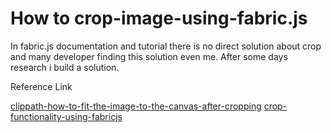 # How to crop-image-using-fabric.js

In fabric.js documentation and tutorial there is no direct solution about crop and many developer finding this solution even me. After some days research i build a solution.

Reference Link

[clippath-how-to-fit-the-image-to-the-canvas-after-cropping](hhttps://stackoverflow.com/questions/60816668/fabric-js-clippath-how-to-fit-the-image-to-the-canvas-after-cropping)
[crop-functionality-using-fabricjs](https://stackoverflow.com/questions/18732876/crop-functionality-using-fabricjs)

